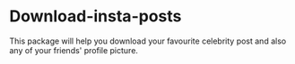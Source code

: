 # Download-insta-posts
This package will help you download your favourite celebrity post and also any of your friends' profile picture.
